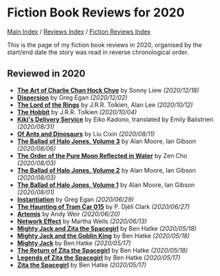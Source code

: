 # Fiction Book Reviews for 2020

[Main Index](../../../README.md) / [Reviews Index](../../README.md) / [Fiction Reviews Index](../README.md)

This is the page of my fiction book reviews in 2020, organised by the start/end date the story was read in reverse chronological order.

## Reviewed in 2020
- [**The Art of Charlie Chan Hock Chye**](20201218-ArtCharlieChan.md) by Sonny Liew *(2020/12/18)*
- [**Dispersion**](20201202-DIspersion.md) by Greg Egan *(2020/12/02)*
- [**The Lord of the Rings**](20201012-LordOfTheRings.md) by J.R.R. Tolkien, Alan Lee *(2020/10/12)*
- [**The Hobbit**](20201004-TheHobbit.md) by J.R.R. Tolkien *(2020/10/04)*
- [**Kiki's Delivery Service**](20200831-KikiDeliveryService.md) by Eiko Kadono, translated by Emily Balistrieri *(2020/08/31)*
- [**Of Ants and Dinosaurs**](20200811-OfAntsAndDinosaurs.md) by Liu Cixin *(2020/08/11)*
- [**The Ballad of Halo Jones, Volume 3**](20200806-BalladHaloJones3.md) by Alan Moore, Ian Gibson *(2020/08/06)*
- [**The Order of the Pure Moon Reflected in Water**](20200803-OrderPureMoon.md) by Zen Cho *(2020/08/03)*
- [**The Ballad of Halo Jones, Volume 2**](20200803-BalladHaloJones2.md) by Alan Moore, Ian Gibson *(2020/08/03)*
- [**The Ballad of Halo Jones, Volume 1**](20200801-BalladHaloJones1.md) by Alan Moore, Ian Gibson *(2020/08/01)*
- [**Instantiation**](20200629-Instantiation.md) by Greg Egan *(2020/06/29)*
- [**The Haunting of Tram Car 015**](20200627-HauntingTramCar015.md) by P. Djèlí Clark *(2020/06/27)*
- [**Artemis**](20200620-Artemis.md) by Andy Weir *(2020/06/20)*
- [**Network Effect**](20200613-NetworkEffect.md) by Martha Wells *(2020/06/13)*
- [**Mighty Jack and Zita the Spacegirl**](20200518-MightyJackZitaSpacegirl.md) by Ben Hatke *(2020/05/18)*
- [**Mighty Jack and the Goblin King**](20200518-MightyJackGoblinKing.md) by Ben Hatke *(2020/05/18)*
- [**Mighty Jack**](20200517-MightyJack.md) by Ben Hatke *(2020/05/17)*
- [**The Return of Zita the Spacegirl**](20200518-ReturnZitaSpacegirl.md) by Ben Hatke *(2020/05/18)*
- [**Legends of Zita the Spacegirl**](20200517-LegendsZitaSpaceGirl.md) by Ben Hatke *(2020/05/17)*
- [**Zita the Spacegirl**](20200517-LegendsZitaSpaceGirl.md) by Ben Hatke *(2020/05/17)*
